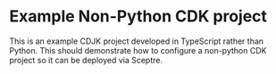 # Example Non-Python CDK project

This is an example CDJK project developed in TypeScript rather than Python. This should demonstrate
how to configure a non-python CDK project so it can be deployed via Sceptre.
